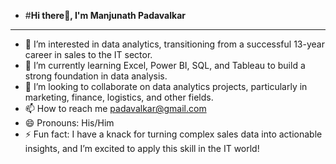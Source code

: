 - #**Hi there👋, I'm Manjunath Padavalkar**
__________________________________________________________________________________

- 👀 I’m interested in  data analytics, transitioning from a successful 13-year career in sales to the IT sector.
- 🌱 I’m currently learning Excel, Power BI, SQL, and Tableau to build a strong foundation in data analysis.
- 💞️ I’m looking to collaborate on data analytics projects, particularly in marketing, finance, logistics, and other fields.
- 📫 How to reach me padavalkar@gmail.com
- 😄 Pronouns: His/Him
- ⚡ Fun fact: I have a knack for turning complex sales data into actionable insights, and I’m excited to apply this skill in the IT world!

<!---
Padavalkar/Padavalkar is a ✨ special ✨ repository because its `README.md` (this file) appears on your GitHub profile.
You can click the Preview link to take a look at your changes.
--->
